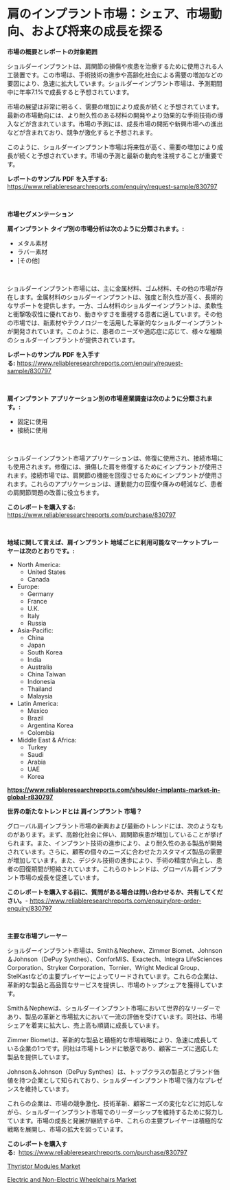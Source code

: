 <p><h1>肩のインプラント市場：シェア、市場動向、および将来の成長を探る</h1></p><p><strong>市場の概要とレポートの対象範囲</strong></p>
<p><p>ショルダーインプラントは、肩関節の損傷や疾患を治療するために使用される人工装置です。この市場は、手術技術の進歩や高齢化社会による需要の増加などの要因により、急速に拡大しています。ショルダーインプラント市場は、予測期間中に年率7.1%で成長すると予想されています。</p><p>市場の展望は非常に明るく、需要の増加により成長が続くと予想されています。最新の市場動向には、より耐久性のある材料の開発やより効果的な手術技術の導入などが含まれています。市場の予測には、成長市場の開拓や新興市場への進出などが含まれており、競争が激化すると予想されます。</p><p>このように、ショルダーインプラント市場は将来性が高く、需要の増加により成長が続くと予想されています。市場の予測と最新の動向を注視することが重要です。</p></p>
<p><strong>レポートのサンプル PDF を入手する:</strong> <a href="https://www.reliableresearchreports.com/enquiry/request-sample/830797">https://www.reliableresearchreports.com/enquiry/request-sample/830797</a></p>
<p>&nbsp;</p>
<p><strong>市場セグメンテーション</strong></p>
<p><strong>肩インプラント タイプ別の市場分析は次のように分類されます。:</strong></p>
<p><ul><li>メタル素材</li><li>ラバー素材</li><li>[その他]</li></ul></p>
<p>&nbsp;</p>
<p><p>ショルダーインプラント市場には、主に金属材料、ゴム材料、その他の市場が存在します。金属材料のショルダーインプラントは、強度と耐久性が高く、長期的なサポートを提供します。一方、ゴム材料のショルダーインプラントは、柔軟性と衝撃吸収性に優れており、動きやすさを重視する患者に適しています。その他の市場では、新素材やテクノロジーを活用した革新的なショルダーインプラントが開発されています。このように、患者のニーズや適応症に応じて、様々な種類のショルダーインプラントが提供されています。</p></p>
<p><strong>レポートのサンプル PDF を入手する:</strong>&nbsp;<a href="https://www.reliableresearchreports.com/enquiry/request-sample/830797">https://www.reliableresearchreports.com/enquiry/request-sample/830797</a></p>
<p>&nbsp;</p>
<p><strong> 肩インプラント アプリケーション別の市場産業調査は次のように分類されます。:</strong></p>
<p><ul><li>固定に使用</li><li>接続に使用</li></ul></p>
<p>&nbsp;</p>
<p><p>ショルダーインプラント市場アプリケーションは、修復に使用され、接続市場にも使用されます。修復には、損傷した肩を修復するためにインプラントが使用されます。接続市場では、肩関節の機能を回復させるためにインプラントが使用されます。これらのアプリケーションは、運動能力の回復や痛みの軽減など、患者の肩関節問題の改善に役立ちます。</p></p>
<p><strong>このレポートを購入する:</strong>&nbsp; <a href="https://www.reliableresearchreports.com/purchase/830797">https://www.reliableresearchreports.com/purchase/830797</a></p>
<p>&nbsp;</p>
<p><strong>地域に関して言えば、肩インプラント 地域ごとに利用可能なマーケットプレーヤーは次のとおりです。:</strong></p>
<p><ul>
    <li>
        North America:
        <ul>
            <li>United States</li>
            <li>Canada</li>
        </ul>
    </li>
    <li>
        Europe:
        <ul>
            <li>Germany</li>
            <li>France</li>
            <li>U.K.</li>
            <li>Italy</li>
            <li>Russia</li>
        </ul>
    </li>
    <li>
        Asia-Pacific:
        <ul>
            <li>China</li>
            <li>Japan</li>
            <li>South Korea</li>
            <li>India</li>
            <li>Australia</li>
            <li>China Taiwan</li>
            <li>Indonesia</li>
            <li>Thailand</li>
            <li>Malaysia</li>
        </ul>
    </li>
    <li>
        Latin America:
        <ul>
            <li>Mexico</li>
            <li>Brazil</li>
            <li>Argentina Korea</li>
            <li>Colombia</li>
        </ul>
    </li>
    <li>
        Middle East & Africa:
        <ul>
            <li>Turkey</li>
            <li>Saudi</li>
            <li>Arabia</li>
            <li>UAE</li>
            <li>Korea</li>
        </ul>
    </li>
    </ul></p>
<p><strong><a href="https://www.reliableresearchreports.com/shoulder-implants-market-in-global-r830797">https://www.reliableresearchreports.com/shoulder-implants-market-in-global-r830797</a></strong>&nbsp;</p>
<p><strong>世界の新たなトレンドとは 肩インプラント 市場？</strong></p>
<p><p>グローバル肩インプラント市場の新興および最新のトレンドには、次のようなものがあります。まず、高齢化社会に伴い、肩関節疾患が増加していることが挙げられます。また、インプラント技術の進歩により、より耐久性のある製品が開発されています。さらに、顧客の個々のニーズに合わせたカスタマイズ製品の需要が増加しています。また、デジタル技術の進歩により、手術の精度が向上し、患者の回復期間が短縮されています。これらのトレンドは、グローバル肩インプラント市場の成長を促進しています。</p></p>
<p><strong>このレポートを購入する前に、質問がある場合は問い合わせるか、共有してください。</strong>- <a href="https://www.reliableresearchreports.com/enquiry/pre-order-enquiry/830797">https://www.reliableresearchreports.com/enquiry/pre-order-enquiry/830797</a></p>
<p>&nbsp;</p>
<p><strong>主要な市場プレーヤー</strong></p>
<p><p>ショルダーインプラント市場は、Smith＆Nephew、Zimmer Biomet、Johnson＆Johnson（DePuy Synthes）、ConforMIS、Exactech、Integra LifeSciences Corporation、Stryker Corporation、Tornier、Wright Medical Group、StelKastなどの主要プレイヤーによってリードされています。これらの企業は、革新的な製品と高品質なサービスを提供し、市場のトップシェアを獲得しています。</p><p>Smith＆Nephewは、ショルダーインプラント市場において世界的なリーダーであり、製品の革新と市場拡大において一流の評価を受けています。同社は、市場シェアを着実に拡大し、売上高も順調に成長しています。</p><p>Zimmer Biometは、革新的な製品と積極的な市場戦略により、急速に成長している企業の1つです。同社は市場トレンドに敏感であり、顧客ニーズに適応した製品を提供しています。</p><p>Johnson＆Johnson（DePuy Synthes）は、トップクラスの製品とブランド価値を持つ企業として知られており、ショルダーインプラント市場で強力なプレゼンスを維持しています。</p><p>これらの企業は、市場の競争激化、技術革新、顧客ニーズの変化などに対応しながら、ショルダーインプラント市場でのリーダーシップを維持するために努力しています。市場の成長と発展が継続する中、これらの主要プレイヤーは積極的な戦略を展開し、市場の拡大を図っています。</p></p>
<p><strong>このレポートを購入する:</strong>&nbsp;&nbsp;<a href="https://www.reliableresearchreports.com/purchase/830797">https://www.reliableresearchreports.com/purchase/830797</a></p>
<p><p><a href="https://changeable-paste-463.notion.site/Thyristor-Modules-Market-Size-Market-Outlook-and-Market-Forecast-2024-to-2031-115006c3500244448a49b058301e9d53">Thyristor Modules Market</a></p><p><a href="https://github.com/PeterParrish5/Market-Research-Report-List-4/blob/main/electric-and-non-electric-wheelchairs-market.md">Electric and Non-Electric Wheelchairs Market</a></p></p>